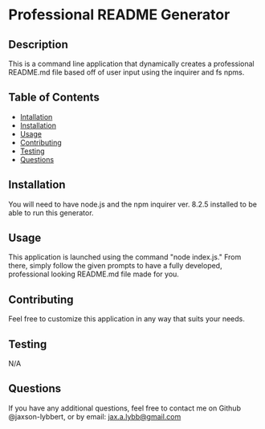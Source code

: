 # Professional README Generator
  
  
  ## Description
  
  This is a command line application that dynamically creates a professional README.md file based off of user input using the inquirer and fs npms.
  
  ## Table of Contents
  
  - [Intallation](#installation)
  - [Installation](#installation)
  - [Usage](#usage)
  - [Contributing](#contributing)
  - [Testing](#testing)
  - [Questions](#questions)
  
  ## Installation
  
  You will need to have node.js and the npm inquirer ver. 8.2.5 installed to be able to run this generator.
  
  ## Usage
  
  This application is launched using the command "node index.js." From there, simply follow the given prompts to have a fully developed, professional looking README.md file made for you.
  
  ## Contributing
  
  Feel free to customize this application in any way that suits your needs.
  
  ## Testing
  
  N/A
  
  ## Questions
  If you have any additional questions, feel free to contact me on Github @jaxson-lybbert, or by email: jax.a.lybb@gmail.com
